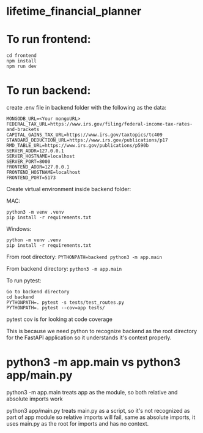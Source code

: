 # lifetime_financial_planner

# To run frontend:

```
cd frontend
npm install
npm run dev
```

# To run backend:

create .env file in backend folder with the following as the data: 
```
MONGODB_URL=<Your mongoURL>
FEDERAL_TAX_URL=https://www.irs.gov/filing/federal-income-tax-rates-and-brackets
CAPITAL_GAINS_TAX_URL=https://www.irs.gov/taxtopics/tc409
STANDARD_DEDUCTION_URL=https://www.irs.gov/publications/p17
RMD_TABLE_URL=https://www.irs.gov/publications/p590b
SERVER_ADDR=127.0.0.1
SERVER_HOSTNAME=localhost
SERVER_PORT=8000
FRONTEND_ADDR=127.0.0.1
FRONTEND_HOSTNAME=localhost
FRONTEND_PORT=5173
```


Create virtual environment inside backend folder:

MAC:
```
python3 -m venv .venv
pip install -r requirements.txt
```

Windows:
```
python -m venv .venv
pip install -r requirements.txt
```

From root directory:
```PYTHONPATH=backend python3 -m app.main```

From backend directory:
```python3 -m app.main```

To run pytest:
```
Go to backend directory
cd backend
PYTHONPATH=. pytest -s tests/test_routes.py
PYTHONPATH=. pytest --cov=app tests/
```

pytest cov is for looking at code coverage

This is because we need python to recognize backend as the root directory for the FastAPI application so it understands it's context properly.

# python3 -m app.main vs python3 app/main.py

python3 -m app.main treats app as the module, so both relative and absolute imports work

python3 app/main.py treats main.py as a script, so it's not recognized as part of app module so relative imports will fail, same as absolute imports, it uses main.py as the root for imports and has no context.
